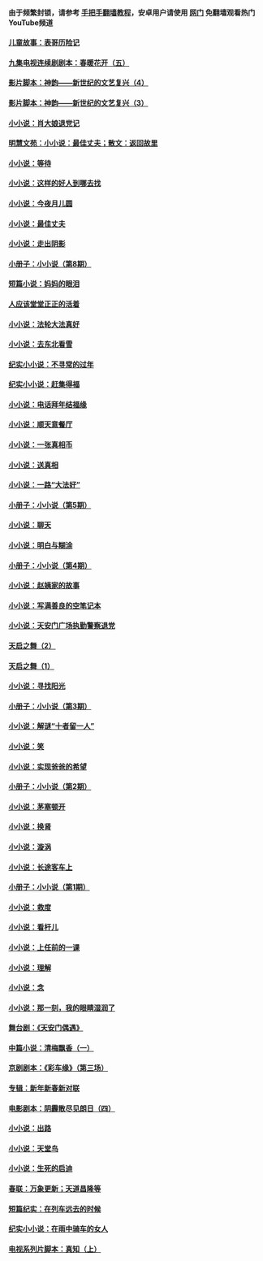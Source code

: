 #### 由于频繁封锁，请参考 [手把手翻墙教程](https://github.com/gfw-breaker/guides/wiki/)，安卓用户请使用 [网门](https://github.com/gfw-breaker/nogfw/blob/master/dl.md?t=04290601) 免翻墙观看热门YouTube频道 

#### [儿童故事：表哥历险记](../pages/328/383535.md?t=04290601) 

#### [九集电视连续剧剧本：春暖花开（五）](../pages/328/275919.md?t=04290601) 

#### [影片脚本：神韵——新世纪的文艺复兴（4）](../pages/328/266089.md?t=04290601) 

#### [影片脚本：神韵——新世纪的文艺复兴（3）](../pages/328/266087.md?t=04290601) 

#### [小小说：肖大娘退党记](../pages/328/239807.md?t=04290601) 

#### [明慧文苑：小小说：最佳丈夫；散文：返回故里](../pages/328/3439.md?t=04290601) 

#### [小小说：等待](../pages/328/223927.md?t=04290601) 

#### [小小说：这样的好人到哪去找](../pages/328/209396.md?t=04290601) 

#### [小小说：今夜月儿圆](../pages/328/193588.md?t=04290601) 

#### [小小说：最佳丈夫](../pages/328/190938.md?t=04290601) 

#### [小小说：走出阴影](../pages/328/190744.md?t=04290601) 

#### [小册子：小小说（第8期）](../pages/328/188202.md?t=04290601) 

#### [短篇小说：妈妈的眼泪](../pages/328/187712.md?t=04290601) 

#### [人应该堂堂正正的活着](../pages/328/182430.md?t=04290601) 

#### [小小说：法轮大法真好](../pages/328/174669.md?t=04290601) 

#### [小小说：去东北看雪](../pages/328/173882.md?t=04290601) 

#### [纪实小小说：不寻常的过年](../pages/328/173187.md?t=04290601) 

#### [纪实小小说：赶集得福](../pages/328/172652.md?t=04290601) 

#### [小小说：电话拜年结福缘](../pages/328/172533.md?t=04290601) 

#### [小小说：顺天意餐厅](../pages/328/170182.md?t=04290601) 

#### [小小说：一张真相币](../pages/328/169410.md?t=04290601) 

#### [小小说：送真相](../pages/328/166713.md?t=04290601) 

#### [小小说：一路“大法好”](../pages/328/162016.md?t=04290601) 

#### [小册子：小小说（第5期）](../pages/328/161131.md?t=04290601) 

#### [小小说：聊天](../pages/328/159640.md?t=04290601) 

#### [小小说：明白与糊涂](../pages/328/158101.md?t=04290601) 

#### [小册子：小小说（第4期）](../pages/328/158006.md?t=04290601) 

#### [小小说：赵姨家的故事](../pages/328/157843.md?t=04290601) 

#### [小小说：写满善良的空笔记本](../pages/328/157382.md?t=04290601) 

#### [小小说：天安门广场执勤警察退党](../pages/328/156982.md?t=04290601) 

#### [天启之舞（2）](../pages/328/153440.md?t=04290601) 

#### [天启之舞（1）](../pages/328/153439.md?t=04290601) 

#### [小小说：寻找阳光](../pages/328/153065.md?t=04290601) 

#### [小册子：小小说（第3期）](../pages/328/151715.md?t=04290601) 

#### [小小说：解谜“十者留一人”](../pages/328/148967.md?t=04290601) 

#### [小小说：笑](../pages/328/148905.md?t=04290601) 

#### [小小说：实现爸爸的希望](../pages/328/148096.md?t=04290601) 

#### [小册子：小小说（第2期）](../pages/328/147214.md?t=04290601) 

#### [小小说：茅塞顿开](../pages/328/147030.md?t=04290601) 

#### [小小说：换肾](../pages/328/146770.md?t=04290601) 

#### [小小说：漩涡](../pages/328/146683.md?t=04290601) 

#### [小小说：长途客车上](../pages/328/145076.md?t=04290601) 

#### [小册子：小小说（第1期）](../pages/328/143963.md?t=04290601) 

#### [小小说：救度](../pages/328/143927.md?t=04290601) 

#### [小小说：看杆儿](../pages/328/142137.md?t=04290601) 

#### [小小说：上任前的一课](../pages/328/140808.md?t=04290601) 

#### [小小说：理解](../pages/328/140476.md?t=04290601) 

#### [小小说：念](../pages/328/139513.md?t=04290601) 

#### [小小说：那一刻，我的眼睛湿润了](../pages/328/138476.md?t=04290601) 

#### [舞台剧：《天安门偶遇》](../pages/328/117155.md?t=04290601) 

#### [中篇小说：清梅飘香（一）](../pages/328/101058.md?t=04290601) 

#### [京剧剧本：《彩车缘》（第三场）](../pages/328/96434.md?t=04290601) 

#### [专辑：新年新春新对联](../pages/328/94991.md?t=04290601) 

#### [电影剧本：阴霾散尽见朗日（四）](../pages/328/87081.md?t=04290601) 

#### [小小说：出路](../pages/328/84848.md?t=04290601) 

#### [小小说：天堂鸟](../pages/328/83084.md?t=04290601) 

#### [小小说：生死的启迪](../pages/328/70977.md?t=04290601) 

#### [春联：万象更新；天道昌隆等](../pages/328/64588.md?t=04290601) 

#### [短篇纪实：在列车远去的时候](../pages/328/62641.md?t=04290601) 

#### [纪实小小说：在雨中骑车的女人](../pages/328/56184.md?t=04290601) 

#### [电视系列片脚本：真知（上） ](../pages/328/55277.md?t=04290601) 

